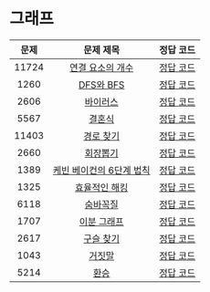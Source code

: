 # 그래프

| 문제 | 문제 제목 | 정답 코드 |
| :--: | :--: | :--: |
| 11724 | [연결 요소의 개수](https://www.acmicpc.net/problem/11724) | [정답 코드](11724.swift) |
| 1260 | [DFS와 BFS](https://www.acmicpc.net/problem/1260) | [정답 코드](1260.swift) |
| 2606 | [바이러스](https://www.acmicpc.net/problem/2606) | [정답 코드](2606.swift) |
| 5567 | [결혼식](https://www.acmicpc.net/problem/5567) | [정답 코드](5567.swift) |
| 11403 | [경로 찾기](https://www.acmicpc.net/problem/11403) | [정답 코드](11403.swift) |
| 2660 | [회장뽑기](https://www.acmicpc.net/problem/2660) | [정답 코드](2660.swift) |
| 1389 | [케빈 베이컨의 6단계 법칙](https://www.acmicpc.net/problem/1389) | [정답 코드](1389.swift) |
| 1325 | [효율적인 해킹](https://www.acmicpc.net/problem/1325) | [정답 코드](1325.swift) |
| 6118 | [숨바꼭질](https://www.acmicpc.net/problem/6118) | [정답 코드](6118.swift) |
| 1707 | [이분 그래프](https://www.acmicpc.net/problem/1707) | [정답 코드](1707.swift) |
| 2617 | [구슬 찾기](https://www.acmicpc.net/problem/2617) | [정답 코드](2617.swift) |
| 1043 | [거짓말](https://www.acmicpc.net/problem/1043) | [정답 코드](1043.swift) |
| 5214 | [환승](https://www.acmicpc.net/problem/5214) | [정답 코드](5214.swift) |
